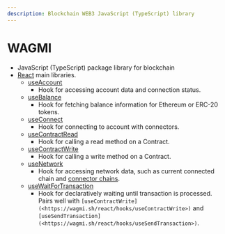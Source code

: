 ```yaml
---
description: Blockchain WEB3 JavaScript (TypeScript) library
---
```


# WAGMI

* JavaScript (TypeScript) package library for blockchain
* [React](https://wagmi.sh/react/getting-started) main libraries.
  * [useAccount](https://wagmi.sh/react/hooks/useAccount)
    * Hook for accessing account data and connection status.
  * [useBalance](https://wagmi.sh/react/hooks/useBalance)
    * Hook for fetching balance information for Ethereum or ERC-20 tokens.
  * [useConnect](https://wagmi.sh/react/hooks/useConnect)
    * Hook for connecting to account with connectors.
  * [useContractRead](https://wagmi.sh/react/hooks/useContractRead)
    * Hook for calling a read method on a Contract.
  * [useContractWrite](https://wagmi.sh/react/hooks/useContractWrite)
    * Hook for calling a write method on a Contract.
  * [useNetwork](https://wagmi.sh/react/hooks/useNetwork)
    * Hook for accessing network data, such as current connected chain and [connector chains](https://wagmi.sh/react/connectors/injected#chains-optional).
  * [useWaitForTransaction](https://wagmi.sh/react/hooks/useWaitForTransaction)
    * Hook for declaratively waiting until transaction is processed. Pairs well with `[useContractWrite](<https://wagmi.sh/react/hooks/useContractWrite>)` and `[useSendTransaction](<https://wagmi.sh/react/hooks/useSendTransaction>)`.
